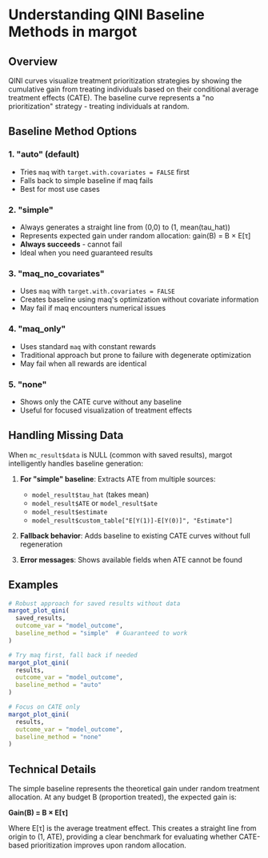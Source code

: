 # Understanding QINI Baseline Methods in margot

## Overview

QINI curves visualize treatment prioritization strategies by showing the cumulative gain from treating individuals based on their conditional average treatment effects (CATE). The baseline curve represents a "no prioritization" strategy - treating individuals at random.

## Baseline Method Options

### 1. "auto" (default)
- Tries `maq` with `target.with.covariates = FALSE` first
- Falls back to simple baseline if maq fails
- Best for most use cases

### 2. "simple"
- Always generates a straight line from (0,0) to (1, mean(tau_hat))
- Represents expected gain under random allocation: gain(B) = B × E[τ]
- **Always succeeds** - cannot fail
- Ideal when you need guaranteed results

### 3. "maq_no_covariates"
- Uses `maq` with `target.with.covariates = FALSE`
- Creates baseline using maq's optimization without covariate information
- May fail if maq encounters numerical issues

### 4. "maq_only"
- Uses standard `maq` with constant rewards
- Traditional approach but prone to failure with degenerate optimization
- May fail when all rewards are identical

### 5. "none"
- Shows only the CATE curve without any baseline
- Useful for focused visualization of treatment effects

## Handling Missing Data

When `mc_result$data` is NULL (common with saved results), margot intelligently handles baseline generation:

1. **For "simple" baseline**: Extracts ATE from multiple sources:
   - `model_result$tau_hat` (takes mean)
   - `model_result$ATE` or `model_result$ate`
   - `model_result$estimate`
   - `model_result$custom_table["E[Y(1)]-E[Y(0)]", "Estimate"]`

2. **Fallback behavior**: Adds baseline to existing CATE curves without full regeneration

3. **Error messages**: Shows available fields when ATE cannot be found

## Examples

```r
# Robust approach for saved results without data
margot_plot_qini(
  saved_results,
  outcome_var = "model_outcome",
  baseline_method = "simple"  # Guaranteed to work
)

# Try maq first, fall back if needed
margot_plot_qini(
  results,
  outcome_var = "model_outcome",
  baseline_method = "auto"
)

# Focus on CATE only
margot_plot_qini(
  results,
  outcome_var = "model_outcome",
  baseline_method = "none"
)
```

## Technical Details

The simple baseline represents the theoretical gain under random treatment allocation. At any budget B (proportion treated), the expected gain is:

**Gain(B) = B × E[τ]**

Where E[τ] is the average treatment effect. This creates a straight line from origin to (1, ATE), providing a clear benchmark for evaluating whether CATE-based prioritization improves upon random allocation.